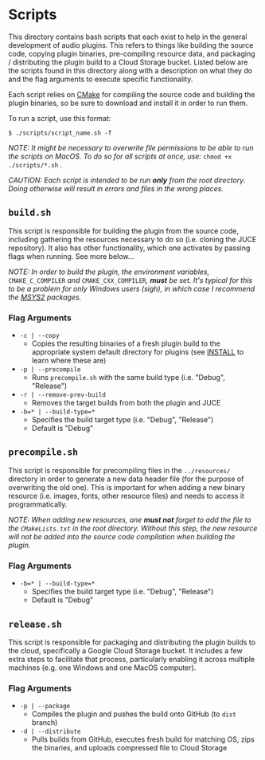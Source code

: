 # Scripts

This directory contains bash scripts that each exist to help in the general development of audio plugins. This refers to things like building the source code, copying plugin binaries, pre-compiling resource data, and packaging / distributing the plugin build to a Cloud Storage bucket. Listed below are the scripts found in this directory along with a description on what they do and the flag arguments to execute specific functionality.

Each script relies on [CMake](https://cmake.org/) for compiling the source code and building the plugin binaries, so be sure to download and install it in order to run them.

To run a script, use this format:

```
$ ./scripts/script_name.sh -f
```

_NOTE: It might be necessary to overwrite file permissions to be able to run the scripts on MacOS. To do so for all scripts at once, use:_ `chmod +x ./scripts/*.sh` _._

_CAUTION: Each script is intended to be run __only__ from the root directory. Doing otherwise will result in errors and files in the wrong places._

## `build.sh`

This script is responsible for building the plugin from the source code, including gathering the resources necessary to do so (i.e. cloning the JUCE repository). It also has other functionality, which one activates by passing flags when running. See more below...

_NOTE: In order to build the plugin, the environment variables,_ `CMAKE_C_COMPILER` _and_ `CMAKE_CXX_COMPILER`_, __must__ be set. It's typical for this to be a problem for only Windows users (sigh), in which case I recommend the [MSYS2](https://www.msys2.org/) packages._

### Flag Arguments

- `-c | --copy`
    - Copies the resulting binaries of a fresh plugin build to the appropriate system default directory for plugins (see [INSTALL](../docs/INSTALL.md) to learn where these are)
- `-p | --precompile`
    - Runs `precompile.sh` with the same build type (i.e. "Debug", "Release") 
- `-r | --remove-prev-build`
    - Removes the target builds from both the plugin and JUCE
- `-b=* | --build-type=*`
    - Specifies the build target type (i.e. "Debug", "Release")
    - Default is "Debug"

## `precompile.sh`

This script is responsible for precompiling files in the `../resources/` directory in order to generate a new data header file (for the purpose of overwriting the old one). This is important for when adding a new binary resource (i.e. images, fonts, other resource files) and needs to access it programmatically. 

_NOTE: When adding new resources, one __must not__ forget to add the file to the `CMakeLists.txt` in the root directory. Without this step, the new resource will not be added into the source code compilation when building the plugin._

### Flag Arguments

- `-b=* | --build-type=*`
    - Specifies the build target type (i.e. "Debug", "Release")
    - Default is "Debug"

## `release.sh`

This script is responsible for packaging and distributing the plugin builds to the cloud, specifically a Google Cloud Storage bucket. It includes a few extra steps to facilitate that process, particularly enabling it across multiple machines (e.g. one Windows and one MacOS computer).

### Flag Arguments

- `-p | --package`
    - Compiles the plugin and pushes the build onto GitHub (to `dist` branch)
- `-d | --distribute`
    - Pulls builds from GitHub, executes fresh build for matching OS, zips the binaries, and uploads compressed file to Cloud Storage
